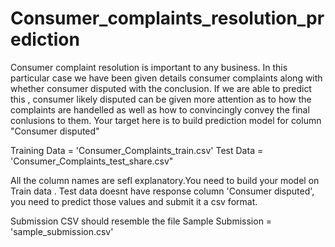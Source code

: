 # Consumer_complaints_resolution_prediction
Consumer complaint resolution is important to any business. In this particular case we have been given details consumer complaints along with whether consumer disputed with the conclusion. If we are able to predict this , consumer likely disputed can be given more attention as to how the complaints are handelled as well as how to convincingly convey the final conlusions to them. Your target here is to build prediction model for column "Consumer disputed"

Training Data = 'Consumer_Complaints_train.csv' Test Data = 'Consumer_Complaints_test_share.csv"

All the column names are sefl explanatory.You need to build your model on Train data . Test data doesnt have response column 'Consumer disputed', you need to predict those values and submit it a csv format.

Submission CSV should resemble the file Sample Submission = 'sample_submission.csv'
